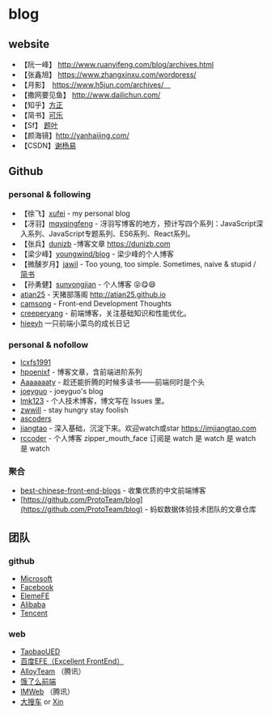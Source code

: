 # blog

## website

- 【阮一峰】 http://www.ruanyifeng.com/blog/archives.html
- 【张鑫旭】 https://www.zhangxinxu.com/wordpress/
- 【月影】　https://www.h5jun.com/archives/　
- 【撒网要见鱼】 http://www.dailichun.com/
- 【知乎】[方正](https://www.zhihu.com/people/fang-zheng-3-34/posts)
- 【简书】[可乐](https://www.jianshu.com/u/4152d9aab276)
- 【Sf】 [题叶](https://segmentfault.com/u/jiyinyiyong/articles)
- 【颜海镜】http://yanhaijing.com/
- 【CSDN】[谢杨易](https://blog.csdn.net/u013510838)

## Github

### personal & following

- 【徐飞】[xufei](https://github.com/xufei/blog) - my personal blog
- 【冴羽】[mqyqingfeng](https://github.com/mqyqingfeng/Blog) - 冴羽写博客的地方，预计写四个系列：JavaScript深入系列、JavaScript专题系列、ES6系列、React系列。
- 【张兵】[dunizb](https://github.com/dunizb/blog) -博客文章 https://dunizb.com
- 【梁少峰】[youngwind/blog](https://github.com/youngwind/blog) - 梁少峰的个人博客
- 【微醺岁月】[jawil](https://github.com/jawil/blog/issues) - Too young, too simple. Sometimes, naive & stupid / [简书](https://www.jianshu.com/u/8b0cd8b242c0)
- 【孙勇健】[sunyongjian](https://github.com/sunyongjian/blog/issues) - 个人博客 :stuck_out_tongue_closed_eyes::yum::smile:
- [atian25](https://github.com/atian25/blog) - 天猪部落阁 http://atian25.github.io
- [camsong](https://github.com/camsong/blog/issues) - Front-end Development Thoughts
- [creeperyang](https://github.com/creeperyang/blog/issues/18) - 前端博客，关注基础知识和性能优化。
- [hieeyh](https://github.com/hieeyh) 一只前端小菜鸟的成长日记


### personal & nofollow

- [lcxfs1991](https://github.com/lcxfs1991/blog)
- [hpoenixf](https://github.com/hpoenixf/hpoenixf.github.io) - 博客文章，含前端进阶系列
- [Aaaaaaaty](https://github.com/Aaaaaaaty/blog) - 趁还能折腾的时候多读书——前端何时是个头
- [joeyguo](https://github.com/joeyguo/blog) - joeyguo's blog
- [lmk123](https://github.com/lmk123/blog/issues) - 个人技术博客，博文写在 Issues 里。
- [zwwill](https://github.com/zwwill/blog/issues) - stay hungry stay foolish
- [ascoders](https://github.com/ascoders/blog/issues) 
- [jiangtao](https://github.com/jiangtao/blog) - 深入基础，沉淀下来。欢迎watch或star https://imjiangtao.com
- [rccoder](https://github.com/rccoder/blog/issues) - 个人博客 zipper_mouth_face 订阅是 watch 是 watch 是 watch 是 watch



### 聚合

- [best-chinese-front-end-blogs](https://github.com/FrankFang/best-chinese-front-end-blogs) - 收集优质的中文前端博客
- [https://github.com/ProtoTeam/blog](https://github.com/ProtoTeam/blog) - 蚂蚁数据体验技术团队的文章仓库 

## 团队

### github

- [Microsoft](https://github.com/Microsoft) 
- [Facebook](https://github.com/facebook?utf8=%E2%9C%93&q=&type=&language=javascript) 
- [ElemeFE](https://github.com/ElemeFE)
- [Alibaba](https://github.com/alibaba) 
- [Tencent](https://github.com/AlloyTeam)

### web

- [TaobaoUED](http://taobaofed.org/categories/Web%E5%BC%80%E5%8F%91/)
- [百度EFE（Excellent FrontEnd）](http://efe.baidu.com/)
- [AlloyTeam](http://www.alloyteam.com/) （腾讯）
- [饿了么前端](https://zhuanlan.zhihu.com/ElemeFE)
- [IMWeb](http://imweb.io/) （腾讯）
- [大搜车](http://f2e.souche.com/blog/) or [Xin](https://blog.souche.com/)